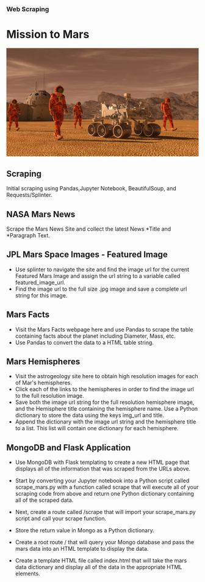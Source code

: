 ### Web Scraping

# Mission to Mars

![index](https://github.com/abednarz210/web-scraping-challenge/blob/main/Resources/mission_to_mars.png)


## Scraping 

Initial scraping using Pandas,Jupyter Notebook, BeautifulSoup, and Requests/Splinter.

## NASA Mars News

Scrape the Mars News Site and collect the latest News *Title and *Paragraph Text. 

## JPL Mars Space Images - Featured Image

* Use splinter to navigate the site and find the image url for the current Featured Mars Image and assign the url string to a variable called featured_image_url.
* Find the image url to the full size .jpg image and save a complete url string for this image.

## Mars Facts

* Visit the Mars Facts webpage here and use Pandas to scrape the table containing facts about the planet including Diameter, Mass, etc.
* Use Pandas to convert the data to a HTML table string.

## Mars Hemispheres


* Visit the astrogeology site here to obtain high resolution images for each of Mar's hemispheres.
* Click each of the links to the hemispheres in order to find the image url to the full resolution image.
* Save both the image url string for the full resolution hemisphere image, and the Hemisphere title containing the hemisphere name. Use a Python dictionary to store the data using the keys img_url and title.
* Append the dictionary with the image url string and the hemisphere title to a list. This list will contain one dictionary for each hemisphere.

##  MongoDB and Flask Application

* Use MongoDB with Flask templating to create a new HTML page that displays all of the information that was scraped from the URLs above.
* Start by converting your Jupyter notebook into a Python script called scrape_mars.py with a function called scrape that will execute all of your scraping code 
from above and return one Python dictionary containing all of the scraped data.
* Next, create a route called /scrape that will import your scrape_mars.py script and call your scrape function.

* Store the return value in Mongo as a Python dictionary.
* Create a root route / that will query your Mongo database and pass the mars data into an HTML template to display the data.
* Create a template HTML file called index.html that will take the mars data dictionary and display all of the data in the appropriate HTML elements.



